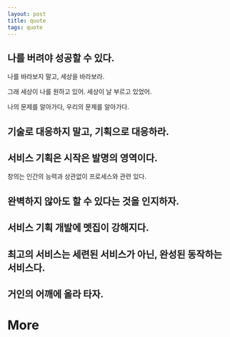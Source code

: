 ```yaml
---
layout: post
title: quote
tags: quote
---
```


## 나를 버려야 성공할 수 있다.

  나를 바라보지 말고, 세상을 바라보라.
  
  그래 세상이 나를 원하고 있어. 세상이 날 부르고 있었어.
  
  나의 문제를 알아가다, 우리의 문제를 알아가다.
  
## 기술로 대응하지 말고, 기획으로 대응하라.

## 서비스 기획은 시작은 발명의 영역이다.

  창의는 인간의 능력과 상관없이 프로세스와 관련 있다.

## 완벽하지 않아도 할 수 있다는 것을 인지하자.

## 서비스 기획 개발에 멧집이 강해지다.

## 최고의 서비스는 세련된 서비스가 아닌, 완성된 동작하는 서비스다.

## 거인의 어깨에 올라 타자.


# More
